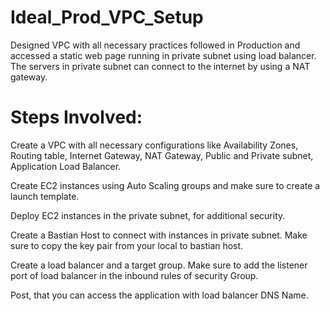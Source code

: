 # Ideal_Prod_VPC_Setup

Designed VPC with all necessary practices followed in Production and accessed a static web page running in private subnet using load balancer. The servers in private subnet can connect to the internet by using a NAT gateway.

# Steps Involved:

Create a VPC with all necessary configurations like Availability Zones, Routing table, Internet Gateway, NAT Gateway, Public and Private subnet, Application Load Balancer.

Create EC2 instances using Auto Scaling groups and make sure to create a launch template.

Deploy EC2 instances in the private subnet, for additional security.

Create a Bastian Host to connect with instances in private subnet. Make sure to copy the key pair from your local to bastian host.

Create a load balancer and a target group. Make sure to add the listener port of load balancer in the inbound rules of security Group.

Post, that you can access the application with load balancer DNS Name.










